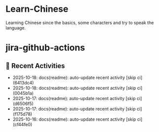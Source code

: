 # Learn-Chinese
Learning Chinese since the basics, some characters and try to speak the language.

# jira-github-actions
## 📌 Recent Activities
<!--START_SECTION:activity-->
- 2025-10-18: docs(readme): auto-update recent activity [skip ci] (6413dc4)
- 2025-10-18: docs(readme): auto-update recent activity [skip ci] (0045b1a)
- 2025-10-17: docs(readme): auto-update recent activity [skip ci] (d6506f5)
- 2025-10-17: docs(readme): auto-update recent activity [skip ci] (f175d78)
- 2025-10-16: docs(readme): auto-update recent activity [skip ci] (cf44fe0)
<!--END_SECTION:activity-->
